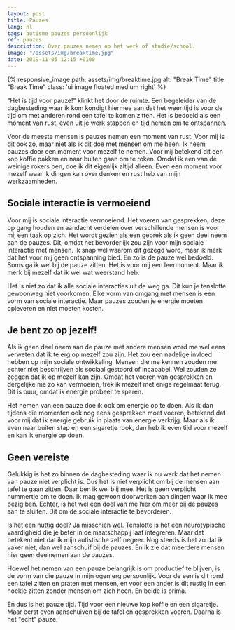 ```yaml
---
layout: post
title: Pauzes
lang: nl
tags: autisme pauzes persoonlijk
ref: pauzes
description: Over pauzes nemen op het werk of studie/school.
image: "/assets/img/breaktime.jpg"
date: 2019-11-05 12:15 +0100
---
```

{% responsive_image path: assets/img/breaktime.jpg alt: "Break Time" title: "Break Time" class: 'ui image floated medium right' %}

"Het is tijd voor pauze!" klinkt het door de ruimte. Een begeleider van de dagbesteding waar ik kom kondigt hiermee aan dat het weer tijd is voor de tijd om met anderen rond een tafel te komen zitten. Het is bedoeld als een moment van rust, even uit je werk stappen en tijd nemen om te ontspannen.

Voor de meeste mensen is pauzes nemen een moment van rust. Voor mij is dit ook zo, maar niet als ik dit doe met mensen om me heen. Ik neem pauzes door een moment voor mezelf te nemen. Voor mij betekend dit een kop koffie pakken en naar buiten gaan om te roken. Omdat ik een van de weinige rokers ben, doe ik dit eigenlijk altijd alleen. Even een moment voor mezelf waar ik dingen kan over denken en rust heb van mijn werkzaamheden.

## Sociale interactie is vermoeiend

Voor mij is sociale interactie vermoeiend. Het voeren van gesprekken, deze op gang houden en aandacht verdelen over verschillende mensen is voor mij een taak op zich. Het wordt gezien als een gebrek als ik geen deel neem aan de pauzes. Dit, omdat het bevorderlijk zou zijn voor mijn sociale interactie met mensen. Ik snap wel waarom dit gezegd word, maar ik merk dat het voor mij geen ontspanning bied. En zo is de pauze wel bedoeld. Soms ga ik wel bij de pauze zitten. Het is voor mij een leermoment. Maar ik merk bij mezelf dat ik wel wat weerstand heb.

Het is niet zo dat ik alle sociale interacties uit de weg ga. Dit kun je tenslotte gewoonweg niet voorkomen. Elke vorm van omgang met mensen is een vorm van sociale interactie. Maar pauzes zouden je energie moeten opleveren en niet moeten kosten.

## Je bent zo op jezelf!

Als ik geen deel neem aan de pauze met andere mensen word me wel eens verweten dat ik te erg op mezelf zou zijn. Het zou een nadelige invloed hebben op mijn sociale ontwikkeling. Mensen die me kennen zouden me echter niet beschrijven als sociaal gestoord of incapabel. Wel zouden ze zeggen dat ik op mezelf kan zijn. Omdat het voeren van gesprekken en dergelijke me zo kan vermoeien, trek ik mezelf met enige regelmaat terug. Dit is puur, omdat ik energie probeer te sparen.

Het nemen van een pauze doe ik ook om energie op te doen. Als ik dan tijdens die momenten ook nog eens gesprekken moet voeren, betekend dat voor mij dat ik energie gebruik in plaats van energie verkrijg. Maar als ik even naar buiten stap en een sigaretje rook, dan heb ik even tijd voor mezelf en kan ik energie op doen.

## Geen vereiste

Gelukkig is het zo binnen de dagbesteding waar ik nu werk dat het nemen van pauze niet verplicht is. Dus het is niet verplicht om bij de mensen aan tafel te gaan zitten. Daar ben ik wel blij mee. Het is geen verplicht nummertje om te doen. Ik mag gewoon doorwerken aan dingen waar ik mee bezig ben. Echter, is het wel een doel van me hier om meer bij de pauzes aan te sluiten. Dit om de sociale interactie te bevorderen.

Is het een nuttig doel? Ja misschien wel. Tenslotte is het een neurotypische vaardigheid die je beter in de maatschappij laat integreren. Maar dat betekent niet dat ik mijn autistische zelf negeer. Nog steeds is het zo dat ik vaker niet, dan wel aanschuif bij de pauzes. En ik zie dat meerdere mensen hier geen deelnemen aan de pauzes.

Hoewel het nemen van een pauze belangrijk is om productief te blijven, is de vorm van die pauze in mijn ogen erg persoonlijk. Voor de een is dit rond een tafel zitten en praten met mensen, en voor een ander is dit rustig in een hoekje zitten zonder mensen om zich heen. En beide is prima.

En dus is het pauze tijd. Tijd voor een nieuwe kop koffie en een sigaretje. Maar eerst even aanschuiven bij de tafel en gesprekken voeren. Daarna is het "echt" pauze.

